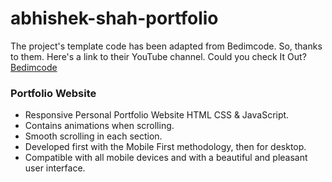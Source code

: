 # abhishek-shah-portfolio 
The project's template code has been adapted from Bedimcode. So, thanks to them. 
Here's a link to their YouTube channel. Could you check It Out? [Bedimcode](https://www.youtube.com/@Bedimcode)
### Portfolio Website

- Responsive Personal Portfolio Website HTML CSS & JavaScript.
- Contains animations when scrolling.
- Smooth scrolling in each section.
- Developed first with the Mobile First methodology, then for desktop.
- Compatible with all mobile devices and with a beautiful and pleasant user interface.

